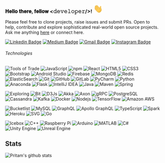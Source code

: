 ### 𝐇𝐞𝐥𝐥𝐨 𝐭𝐡𝐞𝐫𝐞, 𝐟𝐞𝐥𝐥𝐨𝐰 <𝚍𝚎𝚟𝚎𝚕𝚘𝚙𝚎𝚛/>! <img alt="👋" src="https://raw.githubusercontent.com/pritam001/pritam001/master/assets/wave.gif" width="30px">

Please feel free to clone projects, raise issues and submit PRs. Open to help, contribute and explore sophisticated real-world open source projects.
Ask me anything [here](https://github.com/pritam001/pritam001/issues/new) or connect here.

[![Linkedin Badge](https://img.shields.io/badge/-pritamsarkar-blue?style=flat-square&logo=Linkedin&logoColor=white&link=https://www.linkedin.com/in/pritam-sarkar-3b4aab125/)](https://www.linkedin.com/in/pritam-sarkar-3b4aab125/)
[![Medium Badge](https://img.shields.io/badge/-@pritam.sarkar-03a57a?style=flat-square&labelColor=000000&logo=Medium&link=https://medium.com/@pritam.sarkar/)](https://medium.com/@pritam.sarkar)
[![Gmail Badge](https://img.shields.io/badge/-001pritam2012@gmail.com-c14438?style=flat-square&logo=Gmail&logoColor=white&link=mailto:001pritam2012@gmail.com)](mailto:001pritam2012@gmail.com)
[![Instagram Badge](https://img.shields.io/badge/-pritam._sarkar-purple?style=flat-square&logo=instagram&logoColor=white&link=https://www.instagram.com/pritam._sarkar/)](https://www.instagram.com/pritam._sarkar/)

###### Technologies

![Tools of Trade](https://img.shields.io/badge/%E2%9A%A1-Tools%20of%20Trade-%23003545?style=flat-square)
![JavaScript](https://img.shields.io/badge/-JavaScript-black?style=flat-square&logo=javascript)
![npm](https://img.shields.io/badge/-npm-CB3837?style=flat-square&logo=npm&logoColor=white)
![React](https://img.shields.io/badge/-React-black?style=flat-square&logo=react)
![HTML5](https://img.shields.io/badge/-HTML5-E34F26?style=flat-square&logo=html5&logoColor=white)
![CSS3](https://img.shields.io/badge/-CSS3-1572B6?style=flat-square&logo=css3)
![Bootstrap](https://img.shields.io/badge/-Bootstrap-563D7C?style=flat-square&logo=bootstrap)
![Android Studio](https://img.shields.io/badge/-Android%20Studio-3DDC84?style=flat-square&logo=Android-Studio&logoColor=black)
![Firebase](https://img.shields.io/badge/-Firebase-FFCA28?style=flat-square&logo=Firebase&logoColor=white)
![MongoDB](https://img.shields.io/badge/-MongoDB-black?style=flat-square&logo=mongodb)
![Redis](https://img.shields.io/badge/-Redis-black?style=flat-square&logo=Redis)
![ElasticSearch](https://img.shields.io/badge/-ElasticSearch-005571?style=flat-square&logo=elasticsearch)
![Git](https://img.shields.io/badge/-Git-black?style=flat-square&logo=git)
![GitHub](https://img.shields.io/badge/-GitHub-181717?style=flat-square&logo=github)
![GitLab](https://img.shields.io/badge/-GitLab-black?style=flat-square&logo=gitlab)
![PyCharm](https://img.shields.io/badge/-PyCharm-000000?style=flat-square&logo=PyCharm)
![Python](https://img.shields.io/badge/-Python-black?style=flat-square&logo=Python)
![Anaconda](https://img.shields.io/badge/-Anaconda-42B029?style=flat-square&logo=Anaconda&logoColor=white)
![Flask](https://img.shields.io/badge/-Flask-000000?style=flat-square&logo=flask)
![IntelliJ IDEA](https://img.shields.io/badge/-IntelliJ--IDEA-000000?style=flat-square&logo=IntelliJ-IDEA)
![Java](https://img.shields.io/badge/-Java-E34A86?style=flat-square&logo=java)
![Maven](https://img.shields.io/badge/-Maven-C71A36?style=flat-square&logo=Apache-Maven)
![Spring](https://img.shields.io/badge/-Spring-006400?style=flat-square&logo=spring)

![Exploring](https://img.shields.io/badge/🔭-Exploring-%23003545?style=flat-square)
![Bit](https://img.shields.io/badge/-Bit-73398D?style=flat-square&logo=Bit)
![D3Js](https://img.shields.io/badge/-D3.js-F9A03C?style=flat-square&logo=D3.js&logoColor=white)
![Akka](https://img.shields.io/badge/-Akka-009DB1?style=flat-square&logo=akka)
![Axon](https://img.shields.io/badge/-Axon-FF7D00?style=flat-square&logo=axon)
![gRPC](https://img.shields.io/badge/-gRPC-00AFAC?style=flat-square)
![PostgreSQL](https://img.shields.io/badge/-PostgreSQL-336791?style=flat-square&logo=postgresql)
![Cassandra](https://img.shields.io/badge/-Cassandra-1287B1?style=flat-square&logo=Apache-Cassandra&logoColor=white)
![Kafka](https://img.shields.io/badge/-Kafka-black?style=flat-square&logo=Apache-Kafka)
![Docker](https://img.shields.io/badge/-Docker-black?style=flat-square&logo=docker)
![Nodejs](https://img.shields.io/badge/-Nodejs-black?style=flat-square&logo=Node.js)
![TensorFlow](https://img.shields.io/badge/-TensorFlow-FF6F00?style=flat-square&logo=TensorFlow&logoColor=white)
![Amazon AWS](https://img.shields.io/badge/Amazon%20AWS-232F3E?style=flat-square&logo=amazon-aws)

![Bucketlist](https://img.shields.io/badge/📜-Bucketlist-%23003545?style=flat-square)
![MySQL](https://img.shields.io/badge/-MySQL-black?style=flat-square&logo=mysql)
![GraphQL](https://img.shields.io/badge/-GraphQL-E10098?style=flat-square&logo=graphql)
![Apollo GraphQL](https://img.shields.io/badge/-Apollo%20GraphQL-311C87?style=flat-square&logo=apollo-graphql)
![TypeScript](https://img.shields.io/badge/-TypeScript-007ACC?style=flat-square&logo=typescript)
![Spark](https://img.shields.io/badge/-Spark-E25A1C?style=flat-square&logo=Apache-Spark&logoColor=white)
![Heroku](https://img.shields.io/badge/-Heroku-430098?style=flat-square&logo=heroku)
![SVG](https://img.shields.io/badge/-SVG-FFB13B?style=flat-square&logo=SVG&logoColor=black)
![Go](https://img.shields.io/badge/-Go-00ADD8?style=flat-square&logo=Go&logoColor=white)

![Icebox](https://img.shields.io/badge/⛄-Icebox-%23003545?style=flat-square)
![C++](https://img.shields.io/badge/-C++-00599C?style=flat-square&logo=c)
![Raspberry Pi](https://img.shields.io/badge/-Raspberry%20Pi-C51A4A?style=flat-square&logo=Raspberry-Pi)
![Arduino](https://img.shields.io/badge/-Arduino-00979D?style=flat-square&logo=Arduino&logoColor=white)
![MATLAB](https://img.shields.io/badge/-MATLAB-0076A8?style=flat-square&logo=Mathworks)
![C#](https://img.shields.io/badge/-C%20Sharp-239120?style=flat-square&logo=C-Sharp)
![Unity Engine](https://img.shields.io/badge/-Unity-black?style=flat-square&logo=Unity)
![Unreal Engine](https://img.shields.io/badge/-Unreal%20Engine-313131?style=flat-square&logo=Unreal-Engine)


## Stats

![Pritam's github stats](https://github-readme-stats.vercel.app/api?username=pritam001&show_icons=true&theme=merko)
<!-- currently not working as intended
![Top Langs](https://github-readme-stats.vercel.app/api/top-langs/?username=pritam001&hide=TeX,ShaderLab,ASP&layout=compact&theme=dracula)
-->


<!--
**pritam001/pritam001** is a ✨ _special_ ✨ repository because its `README.md` (this file) appears on your GitHub profile.

Here are some ideas to get you started:

- 🔭 I’m currently working on ...
- 🌱 I’m currently learning ...
- 👯 I’m looking to collaborate on ...
- 🤔 I’m looking for help with ...
- 💬 Ask me about ...
- 📫 How to reach me: ...
- 😄 Pronouns: ...
- ⚡ Fun fact: ...
-->
